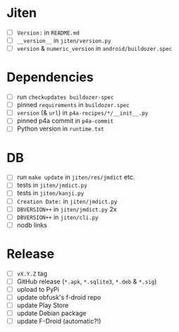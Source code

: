 # Jiten

- [ ] `Version:` in `README.md`
- [ ] `__version__` in `jiten/version.py`
- [ ] `version` & `numeric_version` in `android/buildozer.spec`

# Dependencies

- [ ] run `checkupdates buildozer-spec`
- [ ] pinned `requirements` in `buildozer.spec`
- [ ] `version` (& `url`) in `p4a-recipes/*/__init__.py`
- [ ] pinned p4a commit in `p4a-commit`
- [ ] Python version in `runtime.txt`

# DB

- [ ] run `make update` in `jiten/res/jmdict` etc.
- [ ] tests in `jiten/jmdict.py`
- [ ] tests in `jiten/kanji.py`
- [ ] `Creation Date:` in `jiten/jmdict.py`
- [ ] `DBVERSION++` in `jiten/jmdict.py` 2x
- [ ] `DBVERSION++` in `jiten/cli.py`
- [ ] nodb links

# Release

- [ ] `vX.Y.Z` tag
- [ ] GitHub release (`*.apk`, `*.sqlite3`, `*.deb` & `*.sig`)
- [ ] upload to PyPi
- [ ] update obfusk's f-droid repo
- [ ] update Play Store
- [ ] update Debian package
- [ ] update F-Droid (automatic?!)

